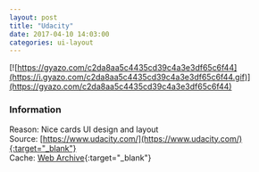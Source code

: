 ```yaml
---
layout: post
title: "Udacity"
date: 2017-04-10 14:03:00
categories: ui-layout
---
```


[![https://gyazo.com/c2da8aa5c4435cd39c4a3e3df65c6f44](https://i.gyazo.com/c2da8aa5c4435cd39c4a3e3df65c6f44.gif)](https://gyazo.com/c2da8aa5c4435cd39c4a3e3df65c6f44)

### Information
Reason: Nice cards UI design and layout  
Source: [https://www.udacity.com/](https://www.udacity.com/){:target="_blank"}  
Cache: [Web Archive](https://web.archive.org/web/20170410055005/https://www.udacity.com/){:target="_blank"}
